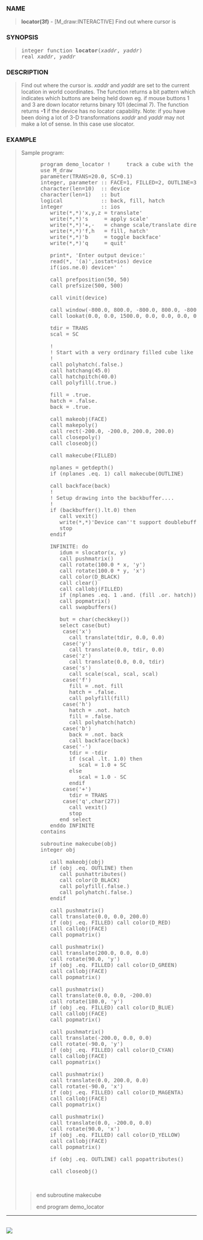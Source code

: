 <?
<body>
  <a name="top" id="top"></a>
  <div id="Container">
    <div id="Content">
      <div class="c197">
      </div><a name="0"></a>
      <h3><a name="0">NAME</a></h3>
      <blockquote>
        <b>locator(3f)</b> - [M_draw:INTERACTIVE] Find out where cursor is <b></b>
      </blockquote><a name="contents" id="contents"></a>
      <h3><a name="4">SYNOPSIS</a></h3>
      <blockquote>
        <pre>
integer function <b>locator</b>(<i>xaddr</i>, <i>yaddr</i>)
real <i>xaddr</i>, <i>yaddr</i>
</pre>
      </blockquote><a name="2"></a>
      <h3><a name="2">DESCRIPTION</a></h3>
      <blockquote>
        <p>Find out where the cursor is. <i>xaddr</i> and <i>yaddr</i> are set to the current location in world coordinates. The function returns a bit
        pattern which indicates which buttons are being held down eg. if mouse buttons 1 and 3 are down locator returns binary 101 (decimal 7). The function
        returns <b>-1</b> if the device has no locator capability. Note: if you have been doing a lot of 3-D transformations <i>xaddr</i> and <i>yaddr</i>
        may not make a lot of sense. In this case use slocator.</p>
      </blockquote><a name="3"></a>
      <h3><a name="3">EXAMPLE</a></h3>
      <blockquote>
        Sample program:
        <pre>
      program demo_locator !     track a cube with the locator
      use M_draw
      parameter(TRANS=20.0, SC=0.1)
      integer, parameter :: FACE=1, FILLED=2, OUTLINE=3
      character(len=10)  :: device
      character(len=1)   :: but
      logical            :: back, fill, hatch
      integer            :: ios
         write(*,*)'x,y,z = translate'
         write(*,*)'s     = apply scale'
         write(*,*)'+,-   = change scale/translate direction'
         write(*,*)'f,h   = fill, hatch'
         write(*,*)'b     = toggle backface'
         write(*,*)'q     = quit'
<br />         print*, 'Enter output device:'
         read(*, '(a)',iostat=ios) device
         if(ios.ne.0) device=' '
<br />         call prefposition(50, 50)
         call prefsize(500, 500)
<br />         call vinit(device)
<br />         call window(-800.0, 800.0, -800.0, 800.0, -800.0, 800.0)
         call lookat(0.0, 0.0, 1500.0, 0.0, 0.0, 0.0, 0.0)
<br />         tdir = TRANS
         scal = SC
<br />         !
         ! Start with a very ordinary filled cube like in the original demo...
         !
         call polyhatch(.false.)
         call hatchang(45.0)
         call hatchpitch(40.0)
         call polyfill(.true.)
<br />         fill = .true.
         hatch = .false.
         back = .true.
<br />         call makeobj(FACE)
         call makepoly()
         call rect(-200.0, -200.0, 200.0, 200.0)
         call closepoly()
         call closeobj()
<br />         call makecube(FILLED)
<br />         nplanes = getdepth()
         if (nplanes .eq. 1) call makecube(OUTLINE)
<br />         call backface(back)
         !
         ! Setup drawing into the backbuffer....
         !
         if (backbuffer().lt.0) then
            call vexit()
            write(*,*)'Device can''t support doublebuffering'
            stop
         endif
<br />         INFINITE: do
            idum = slocator(x, y)
            call pushmatrix()
            call rotate(100.0 * x, 'y')
            call rotate(100.0 * y, 'x')
            call color(D_BLACK)
            call clear()
            call callobj(FILLED)
            if (nplanes .eq. 1 .and. (fill .or. hatch)) call callobj(OUTLINE)
            call popmatrix()
            call swapbuffers()
<br />            but = char(checkkey())
            select case(but)
             case('x')
               call translate(tdir, 0.0, 0.0)
             case('y')
               call translate(0.0, tdir, 0.0)
             case('z')
               call translate(0.0, 0.0, tdir)
             case('s')
               call scale(scal, scal, scal)
             case('f')
               fill = .not. fill
               hatch = .false.
               call polyfill(fill)
             case('h')
               hatch = .not. hatch
               fill = .false.
               call polyhatch(hatch)
             case('b')
               back = .not. back
               call backface(back)
             case('-')
               tdir = -tdir
               if (scal .lt. 1.0) then
                  scal = 1.0 + SC
               else
                  scal = 1.0 - SC
               endif
             case('+')
               tdir = TRANS
             case('q',char(27))
               call vexit()
               stop
            end select
         enddo INFINITE
      contains
<br />      subroutine makecube(obj)
      integer obj
<br />         call makeobj(obj)
         if (obj .eq. OUTLINE) then
            call pushattributes()
            call color(D_BLACK)
            call polyfill(.false.)
            call polyhatch(.false.)
         endif
<br />         call pushmatrix()
         call translate(0.0, 0.0, 200.0)
         if (obj .eq. FILLED) call color(D_RED)
         call callobj(FACE)
         call popmatrix()
<br />         call pushmatrix()
         call translate(200.0, 0.0, 0.0)
         call rotate(90.0, 'y')
         if (obj .eq. FILLED) call color(D_GREEN)
         call callobj(FACE)
         call popmatrix()
<br />         call pushmatrix()
         call translate(0.0, 0.0, -200.0)
         call rotate(180.0, 'y')
         if (obj .eq. FILLED) call color(D_BLUE)
         call callobj(FACE)
         call popmatrix()
<br />         call pushmatrix()
         call translate(-200.0, 0.0, 0.0)
         call rotate(-90.0, 'y')
         if (obj .eq. FILLED) call color(D_CYAN)
         call callobj(FACE)
         call popmatrix()
<br />         call pushmatrix()
         call translate(0.0, 200.0, 0.0)
         call rotate(-90.0, 'x')
         if (obj .eq. FILLED) call color(D_MAGENTA)
         call callobj(FACE)
         call popmatrix()
<br />         call pushmatrix()
         call translate(0.0, -200.0, 0.0)
         call rotate(90.0, 'x')
         if (obj .eq. FILLED) call color(D_YELLOW)
         call callobj(FACE)
         call popmatrix()
<br />         if (obj .eq. OUTLINE) call popattributes()
<br />         call closeobj()
<br />
</pre>
        <blockquote>
          end subroutine makecube
          <p>end program demo_locator</p>
        </blockquote>
      </blockquote>
      <hr />
      <br />
      <div class="c197"><img src="../images/locator.3m_draw.gif" /></div>
    </div>
  </div>
</body>
